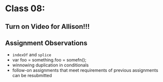 # Class 08: 

## Turn on Video for Allison!!!

## Assignment Observations

* `indexOf` and `splice`
* var foo = something.foo = somefn();
* winnowing duplication in conditionals
* follow-on assignments that meet requirements of previous assignments can be resubmitted